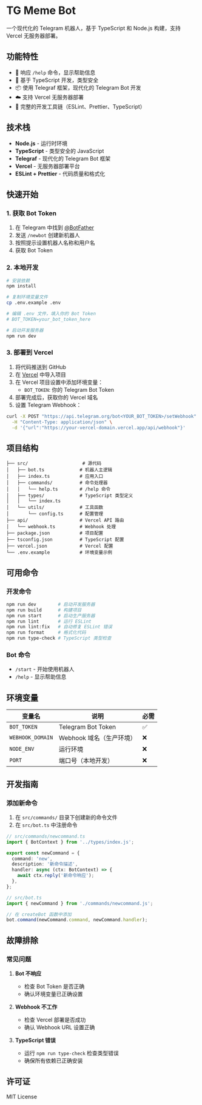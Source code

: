 # TG Meme Bot

一个现代化的 Telegram 机器人，基于 TypeScript 和 Node.js 构建，支持 Vercel 无服务器部署。

## 功能特性

- 🤖 响应 `/help` 命令，显示帮助信息
- 🚀 基于 TypeScript 开发，类型安全
- 📦 使用 Telegraf 框架，现代化的 Telegram Bot 开发
- ☁️ 支持 Vercel 无服务器部署
- 🔧 完整的开发工具链（ESLint、Prettier、TypeScript）

## 技术栈

- **Node.js** - 运行时环境
- **TypeScript** - 类型安全的 JavaScript
- **Telegraf** - 现代化的 Telegram Bot 框架
- **Vercel** - 无服务器部署平台
- **ESLint + Prettier** - 代码质量和格式化

## 快速开始

### 1. 获取 Bot Token

1. 在 Telegram 中找到 [@BotFather](https://t.me/botfather)
2. 发送 `/newbot` 创建新机器人
3. 按照提示设置机器人名称和用户名
4. 获取 Bot Token

### 2. 本地开发

```bash
# 安装依赖
npm install

# 复制环境变量文件
cp .env.example .env

# 编辑 .env 文件，填入你的 Bot Token
# BOT_TOKEN=your_bot_token_here

# 启动开发服务器
npm run dev
```

### 3. 部署到 Vercel

1. 将代码推送到 GitHub
2. 在 [Vercel](https://vercel.com) 中导入项目
3. 在 Vercel 项目设置中添加环境变量：
   - `BOT_TOKEN`: 你的 Telegram Bot Token
4. 部署完成后，获取你的 Vercel 域名
5. 设置 Telegram Webhook：

```bash
curl -X POST "https://api.telegram.org/bot<YOUR_BOT_TOKEN>/setWebhook" \
  -H "Content-Type: application/json" \
  -d '{"url":"https://your-vercel-domain.vercel.app/api/webhook"}'
```

## 项目结构

```
├── src/                    # 源代码
│   ├── bot.ts             # 机器人主逻辑
│   ├── index.ts           # 应用入口
│   ├── commands/          # 命令处理器
│   │   └── help.ts        # /help 命令
│   ├── types/             # TypeScript 类型定义
│   │   └── index.ts
│   └── utils/             # 工具函数
│       └── config.ts      # 配置管理
├── api/                   # Vercel API 路由
│   └── webhook.ts         # Webhook 处理
├── package.json           # 项目配置
├── tsconfig.json          # TypeScript 配置
├── vercel.json            # Vercel 配置
└── .env.example           # 环境变量示例
```

## 可用命令

### 开发命令

```bash
npm run dev        # 启动开发服务器
npm run build      # 构建项目
npm run start      # 启动生产服务器
npm run lint       # 运行 ESLint
npm run lint:fix   # 自动修复 ESLint 错误
npm run format     # 格式化代码
npm run type-check # TypeScript 类型检查
```

### Bot 命令

- `/start` - 开始使用机器人
- `/help` - 显示帮助信息

## 环境变量

| 变量名 | 说明 | 必需 |
|--------|------|------|
| `BOT_TOKEN` | Telegram Bot Token | ✅ |
| `WEBHOOK_DOMAIN` | Webhook 域名（生产环境） | ❌ |
| `NODE_ENV` | 运行环境 | ❌ |
| `PORT` | 端口号（本地开发） | ❌ |

## 开发指南

### 添加新命令

1. 在 `src/commands/` 目录下创建新的命令文件
2. 在 `src/bot.ts` 中注册命令

```typescript
// src/commands/newcommand.ts
import { BotContext } from '../types/index.js';

export const newCommand = {
  command: 'new',
  description: '新命令描述',
  handler: async (ctx: BotContext) => {
    await ctx.reply('新命令响应');
  },
};

// src/bot.ts
import { newCommand } from './commands/newcommand.js';

// 在 createBot 函数中添加
bot.command(newCommand.command, newCommand.handler);
```

## 故障排除

### 常见问题

1. **Bot 不响应**
   - 检查 Bot Token 是否正确
   - 确认环境变量已正确设置

2. **Webhook 不工作**
   - 检查 Vercel 部署是否成功
   - 确认 Webhook URL 设置正确

3. **TypeScript 错误**
   - 运行 `npm run type-check` 检查类型错误
   - 确保所有依赖已正确安装

## 许可证

MIT License
